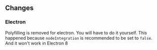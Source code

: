 ## Changes

### Electron

Polyfilling is removed for electron. You will have to do it yourself. This happened because `nodeIntegration` is
recommended to be set to `false`. And it won't work in Electron 8
